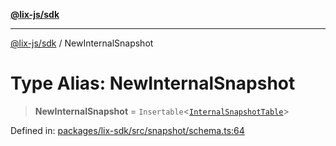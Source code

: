[**@lix-js/sdk**](../README.md)

***

[@lix-js/sdk](../README.md) / NewInternalSnapshot

# Type Alias: NewInternalSnapshot

> **NewInternalSnapshot** = `Insertable`\<[`InternalSnapshotTable`](InternalSnapshotTable.md)\>

Defined in: [packages/lix-sdk/src/snapshot/schema.ts:64](https://github.com/opral/monorepo/blob/fb8153a2c5d4710eaaabf056fe653be88060a185/packages/lix-sdk/src/snapshot/schema.ts#L64)
